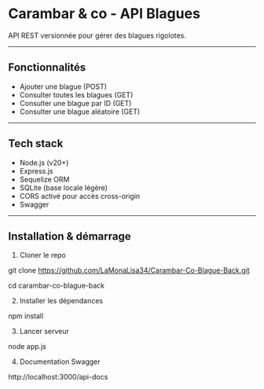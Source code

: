 # Carambar & co - API Blagues

API REST versionnée pour gérer des blagues rigolotes. 

---

## Fonctionnalités

- Ajouter une blague (POST)  
- Consulter toutes les blagues (GET)  
- Consulter une blague par ID (GET)  
- Consulter une blague aléatoire (GET)  
---

## Tech stack

- Node.js (v20+)  
- Express.js  
- Sequelize ORM  
- SQLite (base locale légère)  
- CORS activé pour accès cross-origin
- Swagger

---

## Installation & démarrage

1. Cloner le repo  

git clone https://github.com/LaMonaLisa34/Carambar-Co-Blague-Back.git  

cd carambar-co-blague-back

2. Installer les dépendances 

npm install 

3. Lancer serveur  

node app.js 

4. Documentation Swagger  

http://localhost:3000/api-docs

